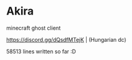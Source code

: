 # Akira
minecraft ghost client

https://discord.gg/dQsdfMTejK | (Hungarian dc)

58513 lines written so far :D
